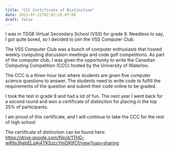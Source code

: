 ```yaml
---
title: "CCC Certificate of Distinction"
date: 2023-07-22T02:03:26-07:00
draft: false
---
```


I was in TDSB Virtual Secondary School (VSS) for grade 9. Needless to say, I got quite bored, so I decided to join the VSS Computer Club. 

The VSS Computer Club was a bunch of computer enthusiasts that hosted weekly computing discussion meetings and code golf competitions. As part of the computer club, I was given the opportunity to write the Canadian Computing Competition (CCC) hosted by the University of Waterloo. 

The CCC is a three-hour test where students are given five computer science questions to answer. The students need to write code to fulfill the requirements of the question and submit their code online to be graded. 

I took the test in grade 9 and had a lot of fun. The next year I went back for a second round and won a certificate of distinction for placing in the top 25% of participants. 

I am proud of this certificate, and I will continue to take the CCC for the rest of high school. 

The certificate of distinction can be found here: https://drive.google.com/file/d/1THG-wR9s3hebELpAj4TKSzccYmDKtfCf/view?usp=sharing 
